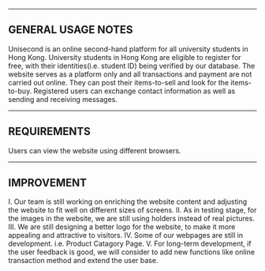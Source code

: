 --------------------
GENERAL USAGE NOTES
--------------------
Unisecond is an online second-hand platform for all university students in Hong Kong. 
University students in Hong Kong are eligible to register for free, with their identities(i.e. student ID) being verified by our database.
The website serves as a platform only and all transactions and payment are not carried out online.
They can post their items-to-sell and look for the items-to-buy.
Registered users can exchange contact information as well as sending and receiving messages.  


--------------------
REQUIREMENTS
--------------------
Users can view the website using different browsers.


--------------------
IMPROVEMENT 
--------------------
I. Our team is still working on enriching the website content and adjusting the website to fit well on different sizes of screens.
II. As in testing stage, for the images in the website, we are still using holders instead of real pictures.
III. We are still designing a better logo for the website, to make it more appealing and attractive to visitors.
IV. Some of our webpages are still in development. i.e. Product Catagory Page.
V. For long-term development, if the user feedback is good, we will consider to add new functions like online transaction method and extend the user base.


